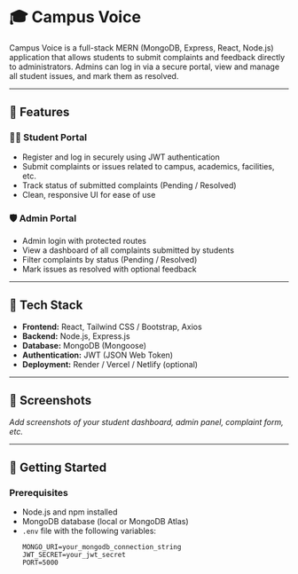 # 🎓 Campus Voice

Campus Voice is a full-stack MERN (MongoDB, Express, React, Node.js) application that allows students to submit complaints and feedback directly to administrators. Admins can log in via a secure portal, view and manage all student issues, and mark them as resolved.

---

## 🌟 Features

### 🧑‍🎓 Student Portal
- Register and log in securely using JWT authentication
- Submit complaints or issues related to campus, academics, facilities, etc.
- Track status of submitted complaints (Pending / Resolved)
- Clean, responsive UI for ease of use

### 🛡️ Admin Portal
- Admin login with protected routes
- View a dashboard of all complaints submitted by students
- Filter complaints by status (Pending / Resolved)
- Mark issues as resolved with optional feedback

---

## 🧰 Tech Stack

- **Frontend:** React, Tailwind CSS / Bootstrap, Axios
- **Backend:** Node.js, Express.js
- **Database:** MongoDB (Mongoose)
- **Authentication:** JWT (JSON Web Token)
- **Deployment:** Render / Vercel / Netlify (optional)

---

## 📸 Screenshots

_Add screenshots of your student dashboard, admin panel, complaint form, etc._

---

## 🚀 Getting Started

### Prerequisites

- Node.js and npm installed
- MongoDB database (local or MongoDB Atlas)
- `.env` file with the following variables:
  ```env
  MONGO_URI=your_mongodb_connection_string
  JWT_SECRET=your_jwt_secret
  PORT=5000
